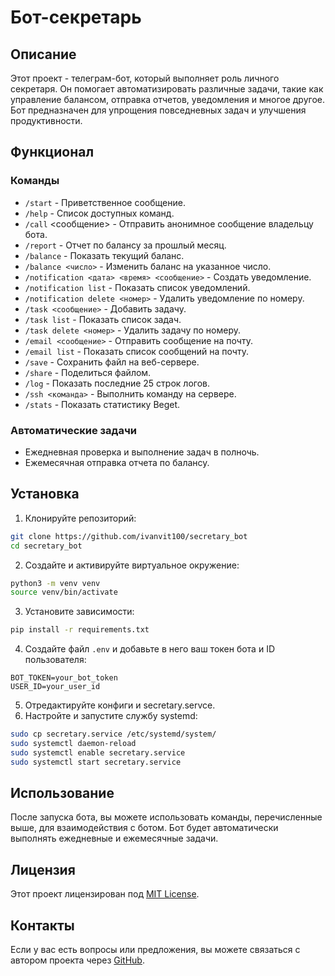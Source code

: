 # Бот-секретарь

## Описание
Этот проект - телеграм-бот, который выполняет роль личного секретаря. Он помогает автоматизировать различные задачи, такие как управление балансом, отправка отчетов, уведомления и многое другое. Бот предназначен для упрощения повседневных задач и улучшения продуктивности.

## Функционал
### Команды
- `/start` - Приветственное сообщение.
- `/help` - Список доступных команд.
- `/call` <сообщение> - Отправить анонимное сообщение владельцу бота.
- `/report` - Отчет по балансу за прошлый месяц.
- `/balance` - Показать текущий баланс.
- `/balance <число>` - Изменить баланс на указанное число.
- `/notification <дата> <время> <сообщение>` - Создать уведомление.
- `/notification list` - Показать список уведомлений.
- `/notification delete <номер>` - Удалить уведомление по номеру.
- `/task <сообщение>` - Добавить задачу.
- `/task list` - Показать список задач.
- `/task delete <номер>` - Удалить задачу по номеру.
- `/email <сообщение>` - Отправить сообщение на почту.
- `/email list` - Показать список сообщений на почту.
- `/save` - Сохранить файл на веб-сервере.
- `/share` - Поделиться файлом.
- `/log` - Показать последние 25 строк логов.
- `/ssh <команда>` - Выполнить команду на сервере.
- `/stats` - Показать статистику Beget.

### Автоматические задачи
- Ежедневная проверка и выполнение задач в полночь.
- Ежемесячная отправка отчета по балансу.

## Установка
1. Клонируйте репозиторий:
```sh
git clone https://github.com/ivanvit100/secretary_bot
cd secretary_bot
```
2. Создайте и активируйте виртуальное окружение:
```sh
python3 -m venv venv
source venv/bin/activate
```
3. Установите зависимости:
```sh
pip install -r requirements.txt
```
4. Создайте файл `.env` и добавьте в него ваш токен бота и ID пользователя:
```
BOT_TOKEN=your_bot_token
USER_ID=your_user_id
```
5. Отредактируйте конфиги и secretary.servce.
6. Настройте и запустите службу systemd:
```sh
sudo cp secretary.service /etc/systemd/system/
sudo systemctl daemon-reload
sudo systemctl enable secretary.service
sudo systemctl start secretary.service
```

## Использование
После запуска бота, вы можете использовать команды, перечисленные выше, для взаимодействия с ботом. Бот будет автоматически выполнять ежедневные и ежемесячные задачи.

## Лицензия
Этот проект лицензирован под [MIT License](./LICENSE).

## Контакты
Если у вас есть вопросы или предложения, вы можете связаться с автором проекта через [GitHub](https://github.com/ivanvit100/secretary_bot/issues).